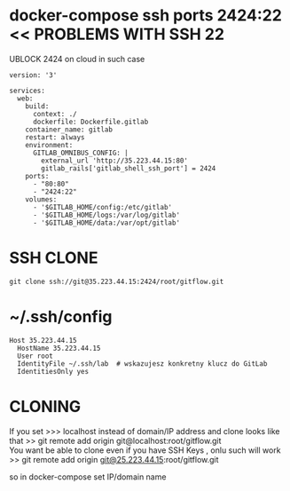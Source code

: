 # docker-compose ssh ports 2424:22 << PROBLEMS WITH SSH 22
UBLOCK 2424 on cloud in such case
```
version: '3'

services:
  web:
    build:
      context: ./
      dockerfile: Dockerfile.gitlab
    container_name: gitlab
    restart: always
    environment:
      GITLAB_OMNIBUS_CONFIG: |
        external_url 'http://35.223.44.15:80'
        gitlab_rails['gitlab_shell_ssh_port'] = 2424
    ports:
      - "80:80"
      - "2424:22"
    volumes:
      - '$GITLAB_HOME/config:/etc/gitlab'
      - '$GITLAB_HOME/logs:/var/log/gitlab'
      - '$GITLAB_HOME/data:/var/opt/gitlab' 

```


# SSH CLONE
```git clone ssh://git@35.223.44.15:2424/root/gitflow.git```

# ~/.ssh/config
```
Host 35.223.44.15
  HostName 35.223.44.15
  User root
  IdentityFile ~/.ssh/lab  # wskazujesz konkretny klucz do GitLab
  IdentitiesOnly yes
```

# CLONING

If you set >>> localhost instead of domain/IP address and clone looks like that >> git remote add origin git@localhost:root/gitflow.git  
You want be able to clone even if you have SSH Keys , onlu such will work >> git remote add origin git@25.223.44.15:root/gitflow.git

so in docker-compose set IP/domain name  



```


```
